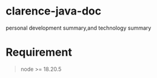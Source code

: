 # clarence-java-doc
personal development summary,and technology summary

# Requirement

> node >= 18.20.5
